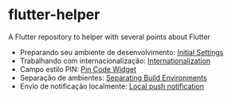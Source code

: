 # flutter-helper
A Flutter repository to helper with several points about Flutter


 - Preparando seu ambiente de desenvolvimento: [Initial Settings](/setup/initial_settings.md)
 - Trabalhando com internacionalização: [Internationalization](/internationalization/initial_settings.md)
 - Campo estilo PIN: [Pin Code Widget](/pin-code-widget/instructions.md)
 - Separação de ambientes: [Separating Build Environments](/separating-build-environments/instructions.md)
 - Envio de notificação localmente: [Local push notification](local-push-notification/instructions.md)
